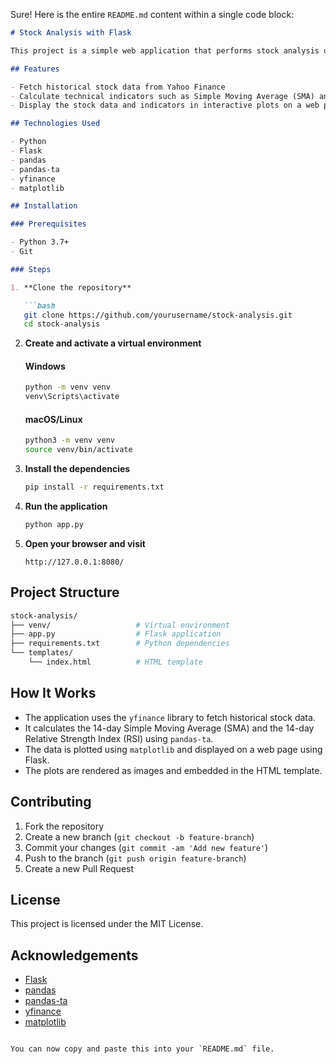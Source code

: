Sure! Here is the entire `README.md` content within a single code block:

```markdown
# Stock Analysis with Flask

This project is a simple web application that performs stock analysis using historical data. It fetches data from Yahoo Finance, calculates technical indicators, and displays the results on an HTML page using Flask.

## Features

- Fetch historical stock data from Yahoo Finance
- Calculate technical indicators such as Simple Moving Average (SMA) and Relative Strength Index (RSI)
- Display the stock data and indicators in interactive plots on a web page

## Technologies Used

- Python
- Flask
- pandas
- pandas-ta
- yfinance
- matplotlib

## Installation

### Prerequisites

- Python 3.7+
- Git

### Steps

1. **Clone the repository**

   ```bash
   git clone https://github.com/yourusername/stock-analysis.git
   cd stock-analysis
   ```

2. **Create and activate a virtual environment**

   #### Windows
   ```bash
   python -m venv venv
   venv\Scripts\activate
   ```

   #### macOS/Linux
   ```bash
   python3 -m venv venv
   source venv/bin/activate
   ```

3. **Install the dependencies**

   ```bash
   pip install -r requirements.txt
   ```

4. **Run the application**

   ```bash
   python app.py
   ```

5. **Open your browser and visit**

   ```
   http://127.0.0.1:8080/
   ```

## Project Structure

```bash
stock-analysis/
├── venv/                   # Virtual environment
├── app.py                  # Flask application
├── requirements.txt        # Python dependencies
└── templates/
    └── index.html          # HTML template
```

## How It Works

- The application uses the `yfinance` library to fetch historical stock data.
- It calculates the 14-day Simple Moving Average (SMA) and the 14-day Relative Strength Index (RSI) using `pandas-ta`.
- The data is plotted using `matplotlib` and displayed on a web page using Flask.
- The plots are rendered as images and embedded in the HTML template.

## Contributing

1. Fork the repository
2. Create a new branch (`git checkout -b feature-branch`)
3. Commit your changes (`git commit -am 'Add new feature'`)
4. Push to the branch (`git push origin feature-branch`)
5. Create a new Pull Request

## License

This project is licensed under the MIT License.

## Acknowledgements

- [Flask](https://flask.palletsprojects.com/)
- [pandas](https://pandas.pydata.org/)
- [pandas-ta](https://github.com/twopirllc/pandas-ta)
- [yfinance](https://pypi.org/project/yfinance/)
- [matplotlib](https://matplotlib.org/)
```

You can now copy and paste this into your `README.md` file.